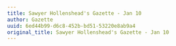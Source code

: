 ```yaml
---
title: Sawyer Hollenshead's Gazette - Jan 10
author: Gazette
uuid: 6ed44b99-d6c8-452b-bd51-53220e8ab9a4
original_title: Sawyer Hollenshead's Gazette - Jan 10
---
```



